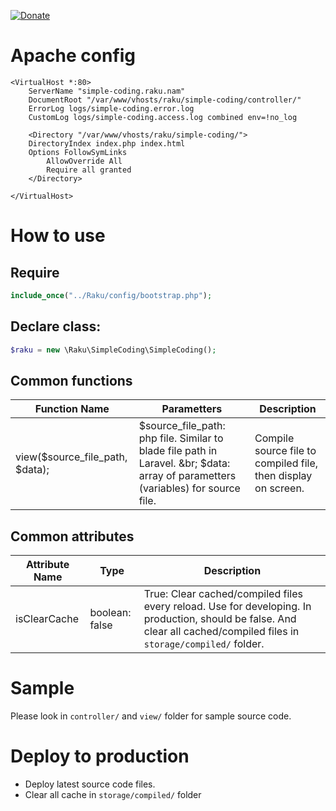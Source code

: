 [![Donate](https://www.wiauk.org/wp-content/uploads/2017/07/Donate-Box_goodwill.png)](https://www.paypal.me/rakujin)

# Apache config

```bin
<VirtualHost *:80>
    ServerName "simple-coding.raku.nam"
    DocumentRoot "/var/www/vhosts/raku/simple-coding/controller/"
    ErrorLog logs/simple-coding.error.log
    CustomLog logs/simple-coding.access.log combined env=!no_log

    <Directory "/var/www/vhosts/raku/simple-coding/">
	DirectoryIndex index.php index.html
	Options FollowSymLinks
        AllowOverride All
        Require all granted
    </Directory>

</VirtualHost>
```

# How to use
## Require

```php
include_once("../Raku/config/bootstrap.php");
```

## Declare class:
```php
$raku = new \Raku\SimpleCoding\SimpleCoding();
```

## Common functions

|Function Name|Parametters|Description|
|-----|-----|-----|
|view($source_file_path, $data);|$source_file_path: php file. Similar to blade file path in Laravel. &br; $data: array of parametters (variables) for source file.|Compile source file to compiled file, then display on screen.|

## Common attributes

|Attribute Name|Type|Description|
|-----|-----|-----|
|isClearCache|boolean: false|True: Clear cached/compiled files every reload. Use for developing. In production, should be false. And clear all cached/compiled files in `storage/compiled/` folder.|

# Sample

Please look in `controller/` and `view/` folder for sample source code.

# Deploy to production
+ Deploy latest source code files.
+ Clear all cache in `storage/compiled/` folder
